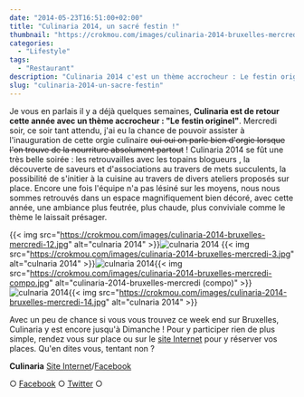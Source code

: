 ```yaml
---
date: "2014-05-23T16:51:00+02:00"
title: "Culinaria 2014, un sacré festin !"
thumbnail: "https://crokmou.com/images/culinaria-2014-bruxelles-mercredi.jpg"
categories:
  - "Lifestyle"
tags:
  - "Restaurant"
description: "Culinaria 2014 c'est un thème accrocheur : Le festin originel. Mercredi soir j'ai eu la chance de pouvoir assister à l'inauguration de cette orgie culinaire"
slug: "culinaria-2014-un-sacre-festin"
---
```


Je vous en parlais il y a déjà quelques semaines, **Culinaria est de retour cette année avec un thème accrocheur : "Le festin originel"**. Mercredi soir, ce soir tant attendu, j'ai eu la chance de pouvoir assister à l'inauguration de cette orgie culinaire <del>oui oui on parle bien d'orgie lorsque l'on trouve de la nourriture absolument partout</del> ! Culinaria 2014 se fût une très belle soirée : les retrouvailles avec les topains blogueurs , la découverte de saveurs et d'associations au travers de mets succulents, la possibilité de s'initier à la cuisine au travers de divers ateliers proposés sur place. Encore une fois l'équipe n'a pas lésiné sur les moyens, nous nous sommes retrouvés dans un espace magnifiquement bien décoré, avec cette année, une ambiance plus feutrée, plus chaude, plus conviviale comme le thème le laissait présager.

{{< img src="https://crokmou.com/images/culinaria-2014-bruxelles-mercredi-12.jpg" alt="culnaria 2014" >}}![culnaria 2014](https://crokmou.com/images/culinaria-2014-bruxelles-mercredi-1.jpg) {{< img src="https://crokmou.com/images/culinaria-2014-bruxelles-mercredi-3.jpg" alt="culnaria 2014" >}}![culnaria 2014](https://crokmou.com/images/culinaria-2014-bruxelles-mercredi-10.jpg){{< img src="https://crokmou.com/images/culinaria-2014-bruxelles-mercredi-compo.jpg" alt="culinaria-2014-bruxelles-mercredi (compo)" >}}![culnaria 2014](https://crokmou.com/images/culinaria-2014-bruxelles-mercredi-4.jpg){{< img src="https://crokmou.com/images/culinaria-2014-bruxelles-mercredi-14.jpg" alt="culnaria 2014" >}}

Avec un peu de chance si vous vous trouvez ce week end sur Bruxelles, Culinaria y est encore jusqu'à Dimanche ! Pour y participer rien de plus simple, rendez vous sur place ou sur le [site Internet](http://www.culinariasquare.com/) pour y réserver vos places. Qu'en dites vous, tentant non ?

**Culinaria** [Site Internet](http://www.culinariasquare.com/)/[Facebook](https://www.facebook.com/culinariabelgium)

○ [Facebook](https://www.facebook.com/crokmou.blog) ○ [Twitter](https://twitter.com/Crokmou) ○
